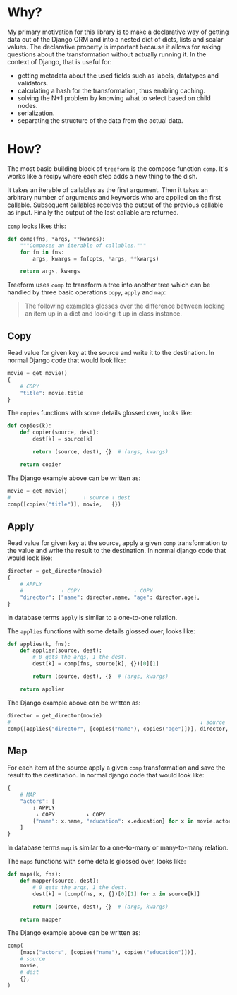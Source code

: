 # Why?

My primary motivation for this library is to make a declarative way of getting data out of the Django ORM and into a nested dict of dicts, lists and scalar values. The declarative property is important because it allows for asking questions about the transformation without actually running it. In the context of Django, that is useful for:

- getting metadata about the used fields such as labels, datatypes and validators.
- calculating a hash for the transformation, thus enabling caching.
- solving the N+1 problem by knowing what to select based on child nodes.
- serialization.
- separating the structure of the data from the actual data.

# How?

The most basic building block of `treeform` is the compose function `comp`. It's works like a recipy where each step adds a new thing to the dish.

It takes an iterable of callables as the first argument. Then it takes an arbitrary number of arguments and keywords who are applied on the first callable. Subsequent callables receives the output of the previous callable as input. Finally the output of the last callable are returned.

`comp` looks likes this:

```python
def comp(fns, *args, **kwargs):
    """Composes an iterable of callables."""
    for fn in fns:
        args, kwargs = fn(opts, *args, **kwargs)

    return args, kwargs
```

Treeform uses `comp` to transform a tree into another tree which can be handled by three basic operations `copy`, `apply` and `map`:

> The following examples glosses over the difference between looking an item up in a dict and looking it up in class instance.

## Copy

Read value for given key at the source and write it to the destination. In normal Django code that would look like:

```python
movie = get_movie()
{
    # COPY
    "title": movie.title
}
```

The `copies` functions with some details glossed over, looks like:

```python
def copies(k):
    def copier(source, dest):
        dest[k] = source[k]

        return (source, dest), {}  # (args, kwargs)

    return copier
```

The Django example above can be written as:

```python
movie = get_movie()
#                       ↓ source ↓ dest
comp([copies("title")], movie,   {})
```

## Apply

Read value for given key at the source, apply a given `comp` transformation to the value and write the result to the destination. In normal django code that would look like:

```python
director = get_director(movie)
{
    # APPLY
    #            ↓ COPY                 ↓ COPY
    "director": {"name": director.name, "age": director.age},
}
```

In database terms `apply` is similar to a one-to-one relation.

The `applies` functions with some details glossed over, looks like:

```python
def applies(k, fns):
    def applier(source, dest):
        # 0 gets the args, 1 the dest.
        dest[k] = comp(fns, source[k], {})[0][1]

        return (source, dest), {}  # (args, kwargs)

    return applier
```

The Django example above can be written as:

```python
director = get_director(movie)
#                                                            ↓ source   ↓ dest
comp([applies("director", [copies("name"), copies("age")])], director,  {})
```

## Map

For each item at the source apply a given `comp` transformation and save the result to the destination. In normal django code that would look like:

```python
{
    # MAP
    "actors": [
        ↓ APPLY
         ↓ COPY          ↓ COPY                   
        {"name": x.name, "education": x.education} for x in movie.actors.all()
    ]
}
```

In database terms `map` is similar to a one-to-many or many-to-many relation.

The `maps` functions with some details glossed over, looks like:

```python
def maps(k, fns):
    def mapper(source, dest):
        # 0 gets the args, 1 the dest.
        dest[k] = [comp(fns, x, {})[0][1] for x in source[k]]

        return (source, dest), {}  # (args, kwargs)

    return mapper
```

The Django example above can be written as:

```python
comp(
    [maps("actors", [copies("name"), copies("education")])],
    # source
    movie,
    # dest
    {},
)
```
